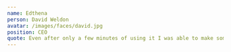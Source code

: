 ```yaml
---
name: Edthena
person: David Weldon
avatar: /images/faces/david.jpg
position: CEO
quote: Even after only a few minutes of using it I was able to make some important performance tweaks.
---
```

